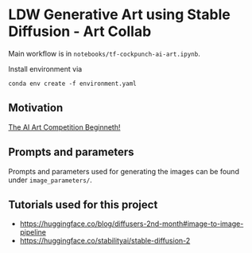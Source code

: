 # LDW Generative Art using Stable Diffusion - Art Collab

Main workflow is in `notebooks/tf-cockpunch-ai-art.ipynb`.

Install environment via 

```shell
conda env create -f environment.yaml
```

## Motivation

[The AI Art Competition Beginneth!](https://tim.blog/2022/12/16/ai-art-competition/)

## Prompts and parameters

Prompts and parameters used for generating the images can be found under `image_parameters/`.

## Tutorials used for this project

- <https://huggingface.co/blog/diffusers-2nd-month#image-to-image-pipeline>
- <https://huggingface.co/stabilityai/stable-diffusion-2>

